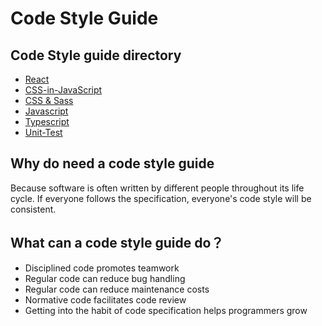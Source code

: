 # Code Style Guide

## Code Style guide directory

  - [React](react/README.md)
  - [CSS-in-JavaScript](css-in-javascript/README.md)
  - [CSS & Sass](css-sass/README.md)
  - [Javascript](javascript/README.md)
  - [Typescript](typescript/README.md)
  - [Unit-Test](unit-test/README.md)

## Why do need a code style guide

Because software is often written by different people throughout its life cycle. If everyone follows the specification, everyone's code style will be consistent.

## What can a code style guide do？

  - Disciplined code promotes teamwork
  - Regular code can reduce bug handling
  - Regular code can reduce maintenance costs
  - Normative code facilitates code review
  - Getting into the habit of code specification helps programmers grow
